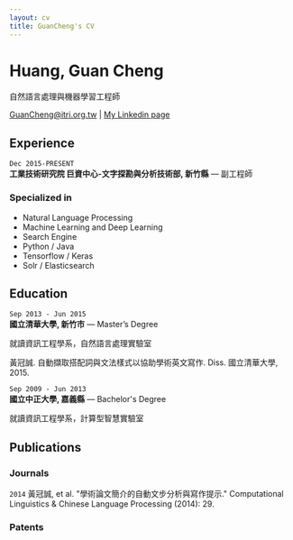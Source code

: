 ```yaml
---
layout: cv
title: GuanCheng's CV
---
```

# Huang, Guan Cheng
自然語言處理與機器學習工程師

<div id="webaddress">
<a href="GuanCheng@itri.org.tw">GuanCheng@itri.org.tw</a>
| <a href="https://www.linkedin.com/in/guan-cheng-huang-b2919890/">My Linkedin page</a>
</div>


## Experience

`Dec 2015-PRESENT`  
__工業技術研究院 巨資中心-文字探勘與分析技術部, 新竹縣__  — 副工程師

### Specialized in

- Natural Language Processing
- Machine Learning and Deep Learning 
- Search Engine 
- Python / Java 
- Tensorflow / Keras 
- Solr / Elasticsearch


## Education

`Sep 2013 - Jun 2015`  
__國立清華大學, 新竹市__  — Master’s Degree

就讀資訊工程學系，自然語言處理實驗室 

黃冠誠. 自動擷取搭配詞與文法樣式以協助學術英文寫作. Diss. 國立清華大學, 2015.

`Sep 2009 - Jun 2013`  
__國立中正大學, 嘉義縣__ — Bachelor's Degree

就讀資訊工程學系，計算型智慧實驗室

## Publications

### Journals

`2014`
黃冠誠, et al. "學術論文簡介的自動文步分析與寫作提示." Computational Linguistics & Chinese Language Processing (2014): 29.


### Patents


<!-- ### Footer

Last updated: Apr 2019 -->


